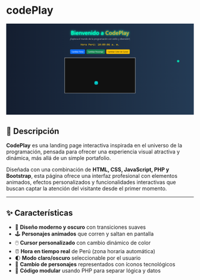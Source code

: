 # codePlay
![alt text](image.png)
## 🧠 Descripción

**CodePlay** es una landing page interactiva inspirada en el universo de la programación, pensada para ofrecer una experiencia visual atractiva y dinámica, más allá de un simple portafolio.

Diseñada con una combinación de **HTML, CSS, JavaScript, PHP y Bootstrap**, esta página ofrece una interfaz profesional con elementos animados, efectos personalizados y funcionalidades interactivas que buscan captar la atención del visitante desde el primer momento.

---

## ✨ Características

- 🎨 **Diseño moderno y oscuro** con transiciones suaves
- 🕹️ **Personajes animados** que corren y saltan en pantalla
- 🖱️ **Cursor personalizado** con cambio dinámico de color
- ⏰ **Hora en tiempo real** de Perú (zona horaria automática)
- 🌓 **Modo claro/oscuro** seleccionable por el usuario
- 🔁 **Cambio de personajes** representados con íconos tecnológicos
- 🧩 **Código modular** usando PHP para separar lógica y datos
